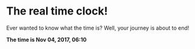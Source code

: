 # The real time clock!

Ever wanted to know what the time is? Well, your journey is about to end!

**The time is Nov 04, 2017, 06:10**